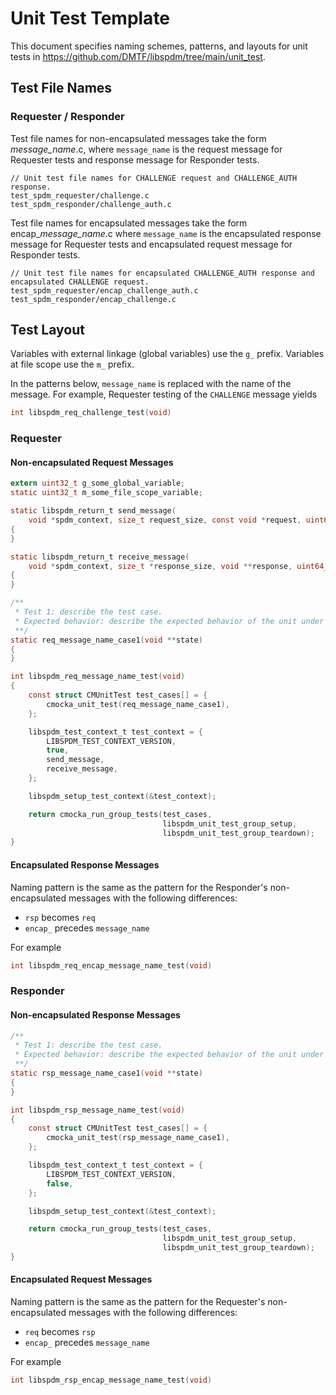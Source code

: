 # Unit Test Template

This document specifies naming schemes, patterns, and layouts for unit tests in
https://github.com/DMTF/libspdm/tree/main/unit_test.

## Test File Names

### Requester / Responder

Test file names for non-encapsulated messages take the form *message_name*.c, where `message_name`
is the request message for Requester tests and response message for Responder tests.

```
// Unit test file names for CHALLENGE request and CHALLENGE_AUTH response.
test_spdm_requester/challenge.c
test_spdm_responder/challenge_auth.c
```

Test file names for encapsulated messages take the form encap_*message_name*.c where `message_name`
is the encapsulated response message for Requester tests and encapsulated request message for
Responder tests.

```
// Unit test file names for encapsulated CHALLENGE_AUTH response and encapsulated CHALLENGE request.
test_spdm_requester/encap_challenge_auth.c
test_spdm_responder/encap_challenge.c
```

## Test Layout

Variables with external linkage (global variables) use the `g_` prefix. Variables at file scope use
the `m_` prefix.

In the patterns below, `message_name` is replaced with the name of the message. For example,
Requester testing of the `CHALLENGE` message yields

```C
int libspdm_req_challenge_test(void)
```

### Requester

#### Non-encapsulated Request Messages

```C
extern uint32_t g_some_global_variable;
static uint32_t m_some_file_scope_variable;

static libspdm_return_t send_message(
    void *spdm_context, size_t request_size, const void *request, uint64_t timeout)
{
}

static libspdm_return_t receive_message(
    void *spdm_context, size_t *response_size, void **response, uint64_t timeout)
{
}

/**
 * Test 1: describe the test case.
 * Expected behavior: describe the expected behavior of the unit under test.
 **/
static req_message_name_case1(void **state)
{
}

int libspdm_req_message_name_test(void)
{
    const struct CMUnitTest test_cases[] = {
        cmocka_unit_test(req_message_name_case1),
    };

    libspdm_test_context_t test_context = {
        LIBSPDM_TEST_CONTEXT_VERSION,
        true,
        send_message,
        receive_message,
    };

    libspdm_setup_test_context(&test_context);

    return cmocka_run_group_tests(test_cases,
                                  libspdm_unit_test_group_setup,
                                  libspdm_unit_test_group_teardown);
}
```

#### Encapsulated Response Messages

Naming pattern is the same as the pattern for the Responder's non-encapsulated messages with the
following differences:
- `rsp` becomes `req`
- `encap_` precedes `message_name`

For example
```C
int libspdm_req_encap_message_name_test(void)
```

### Responder

#### Non-encapsulated Response Messages

```C
/**
 * Test 1: describe the test case.
 * Expected behavior: describe the expected behavior of the unit under test.
 **/
static rsp_message_name_case1(void **state)
{
}

int libspdm_rsp_message_name_test(void)
{
    const struct CMUnitTest test_cases[] = {
        cmocka_unit_test(rsp_message_name_case1),
    };

    libspdm_test_context_t test_context = {
        LIBSPDM_TEST_CONTEXT_VERSION,
        false,
    };

    libspdm_setup_test_context(&test_context);

    return cmocka_run_group_tests(test_cases,
                                  libspdm_unit_test_group_setup,
                                  libspdm_unit_test_group_teardown);
}
```

#### Encapsulated Request Messages

Naming pattern is the same as the pattern for the Requester's non-encapsulated messages with the
following differences:
- `req` becomes `rsp`
- `encap_` precedes `message_name`

For example
```C
int libspdm_rsp_encap_message_name_test(void)
```
